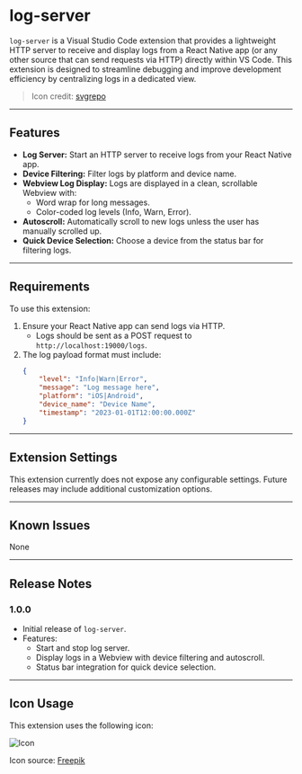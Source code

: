 # log-server

`log-server` is a Visual Studio Code extension that provides a lightweight HTTP server to receive and display logs from a React Native app (or any other source that can send requests via HTTP) directly within VS Code. This extension is designed to streamline debugging and improve development efficiency by centralizing logs in a dedicated view.

> Icon credit: [svgrepo](https://www.svgrepo.com/svg/279075/log-wood)

---

## Features

- **Log Server:** Start an HTTP server to receive logs from your React Native app.
- **Device Filtering:** Filter logs by platform and device name.
- **Webview Log Display:** Logs are displayed in a clean, scrollable Webview with:
  - Word wrap for long messages.
  - Color-coded log levels (Info, Warn, Error).
- **Autoscroll:** Automatically scroll to new logs unless the user has manually scrolled up.
- **Quick Device Selection:** Choose a device from the status bar for filtering logs.

---

## Requirements

To use this extension:
1. Ensure your React Native app can send logs via HTTP.
   - Logs should be sent as a POST request to `http://localhost:19000/logs`.
2. The log payload format must include:
   ```json
   {
       "level": "Info|Warn|Error",
       "message": "Log message here",
       "platform": "iOS|Android",
       "device_name": "Device Name",
       "timestamp": "2023-01-01T12:00:00.000Z"
   }
   ```

---

## Extension Settings

This extension currently does not expose any configurable settings. Future releases may include additional customization options.

---

## Known Issues

None

---

## Release Notes

### 1.0.0

- Initial release of `log-server`.
- Features:
  - Start and stop log server.
  - Display logs in a Webview with device filtering and autoscroll.
  - Status bar integration for quick device selection.

---

## Icon Usage

This extension uses the following icon:

![Icon](https://img.freepik.com/free-icon/log_318-17669676.jpg)

Icon source: [Freepik](https://www.freepik.com/icon/log_17669676#fromView=keyword&page=1&position=0&uuid=c0c044aa-5c3d-4c12-bae0-2cfd224e438b)